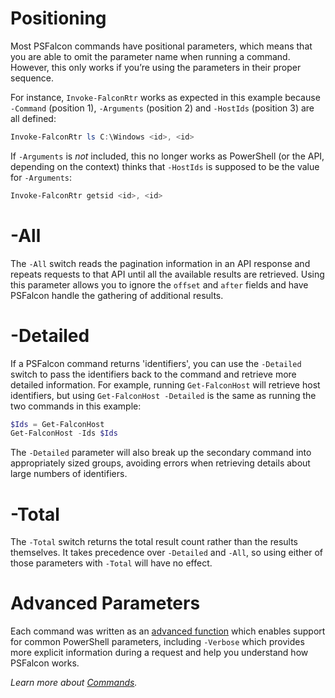 # Positioning
Most PSFalcon commands have positional parameters, which means that you are able to omit the parameter name when running a command. However, this only works if you’re using the parameters in their proper sequence.

For instance, `Invoke-FalconRtr` works as expected in this example because `-Command` (position 1), `-Arguments` (position 2) and `-HostIds` (position 3) are all defined:
```powershell
Invoke-FalconRtr ls C:\Windows <id>, <id>
```
If `-Arguments` is _not_ included, this no longer works as PowerShell (or the API, depending on the context) thinks that `-HostIds` is supposed to be the value for `-Arguments`:
```powershell
Invoke-FalconRtr getsid <id>, <id>
```
# -All
The `-All` switch reads the pagination information in an API response and repeats requests to that API until all the available results are retrieved. Using this parameter allows you to ignore the `offset` and `after` fields and have PSFalcon handle the gathering of additional results. 
# -Detailed
If a PSFalcon command returns 'identifiers', you can use the `-Detailed` switch to pass the identifiers back to the command and retrieve more detailed information. For example, running `Get-FalconHost` will retrieve host identifiers, but using `Get-FalconHost -Detailed` is the same as running the two commands in this example:
```powershell
$Ids = Get-FalconHost
Get-FalconHost -Ids $Ids
```
The `-Detailed` parameter will also break up the secondary command into appropriately sized groups, avoiding errors when retrieving details about large numbers of identifiers.
# -Total
The `-Total` switch returns the total result count rather than the results themselves. It takes precedence over `-Detailed` and `-All`, so using either of those parameters with `-Total` will have no effect.
# Advanced Parameters
Each command was written as an [advanced function](https://docs.microsoft.com/en-us/powershell/module/microsoft.powershell.core/about/about_functions_advanced?view=powershell-7) which enables support for common PowerShell parameters, including `-Verbose` which provides more explicit information during a request and help you understand how PSFalcon works.

_Learn more about [Commands](https://github.com/CrowdStrike/psfalcon/wiki/Commands)._